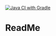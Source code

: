 [![Java CI with Gradle](https://github.com/tramy-nguyen/dazzling/actions/workflows/ci.yml/badge.svg)](https://github.com/tramy-nguyen/dazzling/actions/workflows/ci.yml)

# ReadMe
